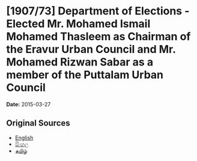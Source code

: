 # [1907/73] Department of Elections - Elected Mr. Mohamed Ismail Mohamed Thasleem as Chairman of the Eravur Urban Council and Mr. Mohamed Rizwan Sabar as a member of the Puttalam Urban Council

**Date:** 2015-03-27

## Original Sources

- [English](https://documents.gov.lk/view/extra-gazettes/2015/3/1907-73_E.pdf)
- [සිංහල](https://documents.gov.lk/view/extra-gazettes/2015/3/1907-73_S.pdf)
- [தமிழ்](https://documents.gov.lk/view/extra-gazettes/2015/3/1907-73_T.pdf)

